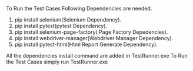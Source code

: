 To Run the Test Cases Following Dependencies are needed.
1. pip install selenium(Selenium Dependency).
2. pip install pytest(pytest Dependency).
3. pip install selenium-page-factory( Page Factory Depedencies).
4. pip install 	webdriver-manager(Webdriver Manager Dependency).
5. pip install pytest-html(Html Report Generate Dependency). 

All the dependencies install command are added in TestRunner.exe
To Run the Test Cases simply run TestRunner.exe